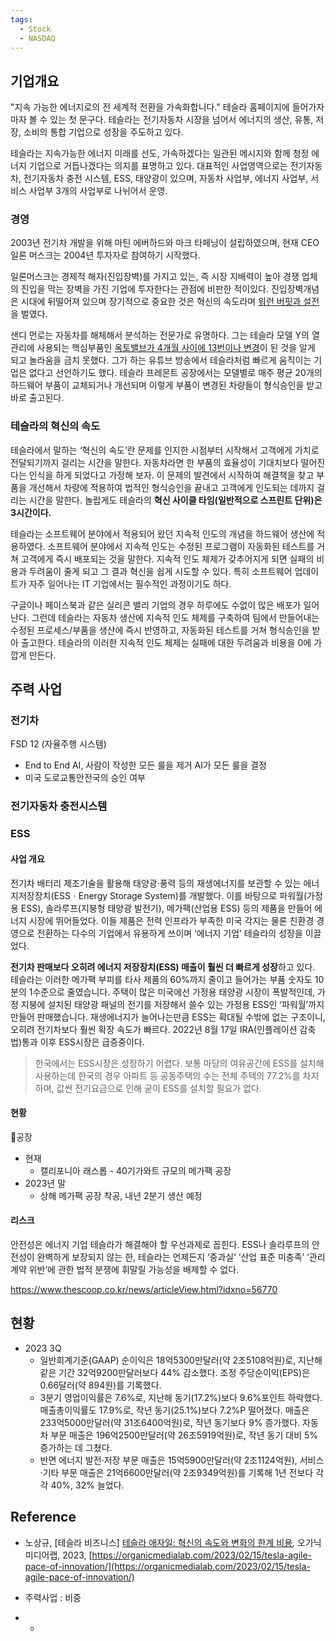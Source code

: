 ```yaml
---
tags:
  - Stock
  - NASDAQ
---
```

## 기업개요

"지속 가능한 에너지로의 전 세계적 전환을 가속화합니다." 테슬라 홈페이지에 들어가자마자 볼 수 있는 첫 문구다. 테슬라는 전기자동차 시장을 넘어서 에너지의 생산, 유통, 저장, 소비의 통합 기업으로 성장을 주도하고 있다. 

테슬라는 지속가능한 에너지 미래를 선도, 가속하겠다는 일관된 메시지와 함께 청정 에너지 기업으로 거듭나겠다는 의지를 표명하고 있다. 대표적인 사업영역으로는 전기자동차, 전기자동차 충전 시스템, ESS, 태양광이 있으며, 자동차 사업부, 에너지 사업부, 서비스 사업부 3개의 사업부로 나뉘어서 운영.

### 경영
2003년 전기차 개발을 위해 마틴 에버하드와 마크 타페닝이 설립하였으며, 현재 CEO 일론 머스크는 2004년 투자자로 참여하기 시작했다. 

일론머스크는 경제적 해자(진입장벽)를 가지고 있는, 즉 시장 지배력이 높아 경쟁 업체의 진입을 막는 장벽을 가진 기업에 투자한다는 관점에 비판한 적이있다. 진입장벽개념은 시대에 뒤떨어져 있으며 장기적으로 중요한 것은 혁신의 속도라며 [워런 버핏과 설전](https://economictimes.indiatimes.com/markets/stocks/news/why-warren-buffett-and-elon-musk-are-fighting-over-candies/articleshow/64049368.cms)을 벌였다.

샌디 먼로는 자동차를 해체해서 분석하는 전문가로 유명하다. 그는 테슬라 모델 Y의 열관리에 사용되는 핵심부품인 [옥토밸브가 4개월 사이에 13번이나 변경](https://youtu.be/7KRNb34VpiU?t=209)이 된 것을 알게 되고 놀라움을 금치 못했다. 그가 하는 유튜브 방송에서 테슬라처럼 빠르게 움직이는 기업은 없다고 선언하기도 했다. 테슬라 프레몬트 공장에서는 모델별로 매주 평균 20개의 하드웨어 부품이 교체되거나 개선되며 이렇게 부품이 변경된 차량들이 형식승인을 받고 바로 출고된다.

### 테슬라의 혁신의 속도

테슬라에서 말하는 ‘혁신의 속도’란 문제를 인지한 시점부터 시작해서 고객에게 가치로 전달되기까지 걸리는 시간을 말한다. 자동차라면 한 부품의 효율성이 기대치보다 떨어진다는 인식을 하게 되었다고 가정해 보자. 이 문제의 발견에서 시작하여 해결책을 찾고 부품을 개선해서 차량에 적용하여 법적인 형식승인을 끝내고 고객에게 인도되는 데까지 걸리는 시간을 말한다. 놀랍게도 테슬라의 **혁신 사이클 타임(일반적으로 스프린트 단위)은 3시간이다.**

테슬라는 소프트웨어 분야에서 적용되어 왔던 지속적 인도의 개념을 하드웨어 생산에 적용하였다. 소프트웨어 분야에서 지속적 인도는 수정된 프로그램이 자동화된 테스트를 거쳐 고객에게 즉시 배포되는 것을 말한다. 지속적 인도 체제가 갖추어지게 되면 실패의 비용과 두려움이 줄게 되고 그 결과 혁신을 쉽게 시도할 수 있다. 특히 소프트웨어 업데이트가 자주 일어나는 IT 기업에서는 필수적인 과정이기도 하다.

구글이나 페이스북과 같은 실리콘 밸리 기업의 경우 하루에도 수없이 많은 배포가 일어난다. 그런데 테슬라는 자동차 생산에 지속적 인도 체제를 구축하여 팀에서 만들어내는 수정된 프로세스/부품을 생산에 즉시 반영하고, 자동화된 테스트를 거쳐 형식승인을 받아 출고한다. 테슬라의 이러한 지속적 인도 체제는 실패에 대한 두려움과 비용을 0에 가깝게 만든다.

## 주력 사업

### 전기차

FSD 12 (자율주행 시스템)
- End to End AI, 사람이 작성한 모든 룰을 제거 AI가 모든 룰을 결정
- 미국 도로교통안전국의 승인 여부


### 전기자동차 충전시스템 

### ESS

#### 사업 개요
전기차 배터리 제조기술을 활용해 태양광·풍력 등의 재생에너지를 보관할 수 있는 에너지저장장치(ESSㆍEnergy Storage System)를 개발했다. 이를 바탕으로 파워월(가정용 ESS), 솔라루프(지붕형 태양광 발전기), 메가팩(산업용 ESS) 등의 제품을 만들어 에너지 시장에 뛰어들었다. 이들 제품은 전력 인프라가 부족한 미국 각지는 물론 친환경 경영으로 전환하는 다수의 기업에서 유용하게 쓰이며 ‘에너지 기업’ 테슬라의 성장을 이끌었다.

**전기차 판매보다 오히려 에너지 저장장치(ESS) 매출이 훨씬 더 빠르게 성장**하고 있다. 테슬라는 이러한 메가팩 부피를 타사 제품의 60%까지 줄이고 들어가는 부품 숫자도 10분의 1수준으로 줄였습니다. 주택이 많은 미국에선 가정용 태양광 시장이 폭발적인데, 가정 지붕에 설치된 태양광 패널의 전기를 저장해서 쓸수 있는 가정용 ESS인 ‘파워월’까지 만들어 판매했습니다. 재생에너지가 늘어나는만큼 ESS는 확대될 수밖에 없는 구조이니, 오히려 전기차보다 훨씬 확장 속도가 빠르다. 2022년 8월 17일 IRA(인플레이션 감축법)통과 이후 ESS시장은 급증중이다.

> 한국에서는 ESS시장은 성장하기 어렵다. 보통 마당의 여유공간에 ESS를 설치해 사용하는데 한국의 경우 아파트 등 공동주택의 수는 전체 주택의 77.2%를 차지하며, 값싼 전기요금으로 인해 굳이 ESS를 설치할 필요가 없다.


#### 현황

공장
- 현재
	- 캘리포니아 래스롭 - 40기가와트 규모의 메가팩 공장
- 2023년 말
	- 상해 메가팩 공장 착공, 내년 2분기 생산 예정

#### 리스크
안전성은 에너지 기업 테슬라가 해결해야 할 우선과제로 꼽힌다. ESS나 솔라루프의 안전성이 완벽하게 보장되지 않는 한, 테슬라는 언제든지 ‘중과실’ ‘산업 표준 미충족’ ‘관리계약 위반’에 관한 법적 분쟁에 휘말릴 가능성을 배제할 수 없다. 

https://www.thescoop.co.kr/news/articleView.html?idxno=56770



## 현황

- 2023 3Q
	- 일반회계기준(GAAP) 순이익은 18억5300만달러(약 2조5108억원)로, 지난해 같은 기간 32억9200만달러보다 44% 감소했다. 조정 주당순이익(EPS)은 0.66달러(약 894원)를 기록했다.
	- 3분기 영업이익률은 7.6%로, 지난해 동기(17.2%)보다 9.6%포인트 하락했다. 매출총이익률도 17.9%로, 작년 동기(25.1%)보다 7.2%P 떨어졌다. 매출은 233억5000만달러(약 31조6400억원)로, 작년 동기보다 9% 증가했다. 자동차 부문 매출은 196억2500만달러(약 26조5919억원)로, 작년 동기 대비 5% 증가하는 데 그쳤다.  
	- 반면 에너지 발전·저장 부문 매출은 15억5900만달러(약 2조1124억원), 서비스·기타 부문 매출은 21억6600만달러(약 2조9349억원)를 기록해 1년 전보다 각각 40%, 32% 늘었다.

## Reference
- 노상규, [테슬라 비즈니스] [테슬라 애자일: 혁신의 속도와 변화의 한계 비용](https://organicmedialab.com/2023/02/15/tesla-agile-pace-of-innovation/)_,_ 오가닉 미디어랩, 2023, [https://organicmedialab.com/2023/02/15/tesla-agile-pace-of-innovation/](https://organicmedialab.com/2023/02/15/tesla-agile-pace-of-innovation/)

- 주력사업 : 비중
- 
	- 